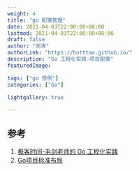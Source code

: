 ```yaml
---
weight: 4
title: "go 配置管理"
date: 2021-04-03T22:00:00+08:00
lastmod: 2021-04-03T22:00:00+08:00
draft: false
author: "宋涛"
authorLink: "https://hotttao.github.io/"
description: "Go 工程化实践-项目配置"
featuredImage: 

tags: ["go 惯例"]
categories: ["Go"]

lightgallery: true

---
```



## 参考
1. [极客时间-毛剑老师的 Go 工程化实践](https://u.geekbang.org/subject/intro/100107201)
2. [Go项目标准布局](https://github.com/golang-standards/project-layout/blob/master/README_zh-CN.md)
